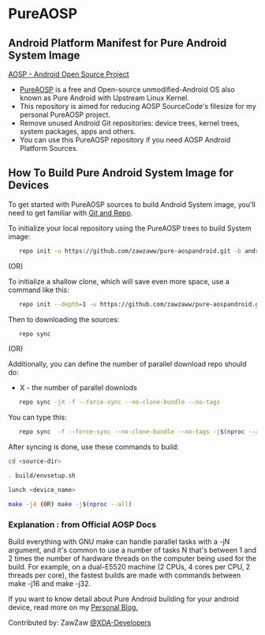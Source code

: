 # PureAOSP
## Android Platform Manifest for Pure Android System Image

[AOSP - Android Open Source Project](https://source.android.com)
- [PureAOSP](https://android.googlesource.com) is a free and Open-source unmodified-Android OS also known as Pure Android with Upstream Linux Kernel.
- This repository is aimed for reducing AOSP SourceCode's filesize for my personal PureAOSP project.
- Remove unused Android Git repositories: device trees, kernel trees, system packages, apps and others.
- You can use this PureAOSP repository if you need AOSP Android Platform Sources.


## How To Build Pure Android System Image for Devices
To get started with PureAOSP sources to build Android System image, you'll need to get
familiar with [Git and Repo](https://source.android.com/setup/build/downloading#installing-repo).

To initialize your local repository using the PureAOSP trees to build System image:
```bash
   repo init -u https://github.com/zawzaww/pure-aospandroid.git -b android-9.0.0
```

(OR)

To initialize a shallow clone, which will save even more space, use a command like this:
```bash
   repo init --depth=1 -u https://github.com/zawzaww/pure-aospandroid.git -b android-9.0.0
```

Then to downloading the sources:
```bash
   repo sync
```

 (OR)

Additionally, you can define the number of parallel download repo should do:
- X - the number of parallel downlods
```bash
   repo sync -jX -f --force-sync --no-clone-bundle --no-tags
```
You can type this:
```bash
   repo sync  -f --force-sync --no-clone-bundle --no-tags -j$(nproc --all)
```

After syncing is done, use these commands to build:
```bash
cd <source-dir>

. build/envsetup.sh

lunch <device_name>

make -j4 (OR) make -j$(nproc --all)
```
   
### Explanation : from Official AOSP Docs
Build everything with GNU make can handle parallel tasks with a -jN argument, and it's common to use a number of tasks N that's between 1 and 2 times the number of hardware threads on the computer being used for the build. For example, on a dual-E5520 machine (2 CPUs, 4 cores per CPU, 2 threads per core), the fastest builds are made with commands between make -j16 and make -j32.

If you want to know detail about Pure Android building for your android device, read more on my [Personal Blog.](https://medium.com/zawzaww/how-to-build-custom-android-os-for-android-devices-cf4bba4bb3a5)

Contributed by: ZawZaw [@XDA-Developers](https://forum.xda-developers.com/member.php?u=7581611)
